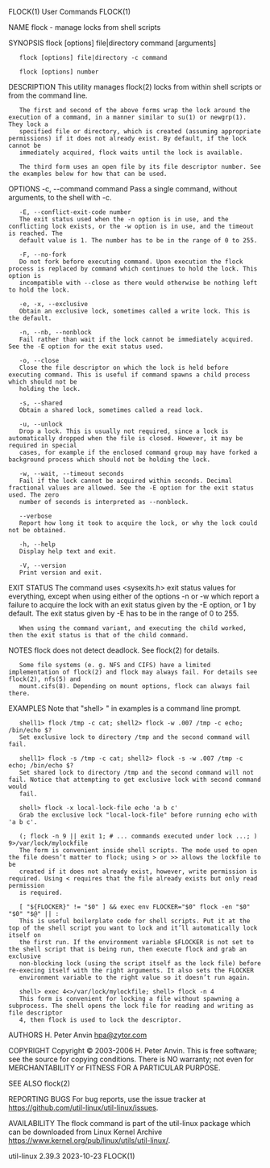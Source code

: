 FLOCK(1)								 User Commands								      FLOCK(1)

NAME
       flock - manage locks from shell scripts

SYNOPSIS
       flock [options] file|directory command [arguments]

       flock [options] file|directory -c command

       flock [options] number

DESCRIPTION
       This utility manages flock(2) locks from within shell scripts or from the command line.

       The first and second of the above forms wrap the lock around the execution of a command, in a manner similar to su(1) or newgrp(1). They lock a
       specified file or directory, which is created (assuming appropriate permissions) if it does not already exist. By default, if the lock cannot be
       immediately acquired, flock waits until the lock is available.

       The third form uses an open file by its file descriptor number. See the examples below for how that can be used.

OPTIONS
       -c, --command command
	   Pass a single command, without arguments, to the shell with -c.

       -E, --conflict-exit-code number
	   The exit status used when the -n option is in use, and the conflicting lock exists, or the -w option is in use, and the timeout is reached. The
	   default value is 1. The number has to be in the range of 0 to 255.

       -F, --no-fork
	   Do not fork before executing command. Upon execution the flock process is replaced by command which continues to hold the lock. This option is
	   incompatible with --close as there would otherwise be nothing left to hold the lock.

       -e, -x, --exclusive
	   Obtain an exclusive lock, sometimes called a write lock. This is the default.

       -n, --nb, --nonblock
	   Fail rather than wait if the lock cannot be immediately acquired. See the -E option for the exit status used.

       -o, --close
	   Close the file descriptor on which the lock is held before executing command. This is useful if command spawns a child process which should not be
	   holding the lock.

       -s, --shared
	   Obtain a shared lock, sometimes called a read lock.

       -u, --unlock
	   Drop a lock. This is usually not required, since a lock is automatically dropped when the file is closed. However, it may be required in special
	   cases, for example if the enclosed command group may have forked a background process which should not be holding the lock.

       -w, --wait, --timeout seconds
	   Fail if the lock cannot be acquired within seconds. Decimal fractional values are allowed. See the -E option for the exit status used. The zero
	   number of seconds is interpreted as --nonblock.

       --verbose
	   Report how long it took to acquire the lock, or why the lock could not be obtained.

       -h, --help
	   Display help text and exit.

       -V, --version
	   Print version and exit.

EXIT STATUS
       The command uses <sysexits.h> exit status values for everything, except when using either of the options -n or -w which report a failure to acquire the
       lock with an exit status given by the -E option, or 1 by default. The exit status given by -E has to be in the range of 0 to 255.

       When using the command variant, and executing the child worked, then the exit status is that of the child command.

NOTES
       flock does not detect deadlock. See flock(2) for details.

       Some file systems (e. g. NFS and CIFS) have a limited implementation of flock(2) and flock may always fail. For details see flock(2), nfs(5) and
       mount.cifs(8). Depending on mount options, flock can always fail there.

EXAMPLES
       Note that "shell> " in examples is a command line prompt.

       shell1> flock /tmp -c cat; shell2> flock -w .007 /tmp -c echo; /bin/echo $?
	   Set exclusive lock to directory /tmp and the second command will fail.

       shell1> flock -s /tmp -c cat; shell2> flock -s -w .007 /tmp -c echo; /bin/echo $?
	   Set shared lock to directory /tmp and the second command will not fail. Notice that attempting to get exclusive lock with second command would
	   fail.

       shell> flock -x local-lock-file echo 'a b c'
	   Grab the exclusive lock "local-lock-file" before running echo with 'a b c'.

       (; flock -n 9 || exit 1; # ... commands executed under lock ...; ) 9>/var/lock/mylockfile
	   The form is convenient inside shell scripts. The mode used to open the file doesn’t matter to flock; using > or >> allows the lockfile to be
	   created if it does not already exist, however, write permission is required. Using < requires that the file already exists but only read permission
	   is required.

       [ "${FLOCKER}" != "$0" ] && exec env FLOCKER="$0" flock -en "$0" "$0" "$@" || :
	   This is useful boilerplate code for shell scripts. Put it at the top of the shell script you want to lock and it’ll automatically lock itself on
	   the first run. If the environment variable $FLOCKER is not set to the shell script that is being run, then execute flock and grab an exclusive
	   non-blocking lock (using the script itself as the lock file) before re-execing itself with the right arguments. It also sets the FLOCKER
	   environment variable to the right value so it doesn’t run again.

       shell> exec 4<>/var/lock/mylockfile; shell> flock -n 4
	   This form is convenient for locking a file without spawning a subprocess. The shell opens the lock file for reading and writing as file descriptor
	   4, then flock is used to lock the descriptor.

AUTHORS
       H. Peter Anvin <hpa@zytor.com>

COPYRIGHT
       Copyright © 2003-2006 H. Peter Anvin. This is free software; see the source for copying conditions. There is NO warranty; not even for MERCHANTABILITY
       or FITNESS FOR A PARTICULAR PURPOSE.

SEE ALSO
       flock(2)

REPORTING BUGS
       For bug reports, use the issue tracker at https://github.com/util-linux/util-linux/issues.

AVAILABILITY
       The flock command is part of the util-linux package which can be downloaded from Linux Kernel Archive
       <https://www.kernel.org/pub/linux/utils/util-linux/>.

util-linux 2.39.3							  2023-10-23								      FLOCK(1)

